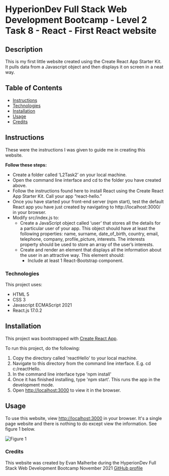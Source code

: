 # HyperionDev Full Stack Web Development Bootcamp - Level 2 Task 8 - React - First React website

## Description
This is my first little website created using the Create React App Starter Kit. It pulls data from a Javascript object and then displays it on screen in a neat way. 

## Table of Contents
* [Instructions](#instructions)
* [Technologies](#technologies)
* [Installation](#installation)
* [Usage](#usage)
* [Credits](#credits) 

## Instructions
These were the instructions I was given to guide me in creating this website. 

**Follow these steps:**
* Create a folder called ‘L2Task2’ on your local machine.
* Open the command line interface and cd to the folder you have created above.
* Follow the instructions found here to install React using the Create React App Starter Kit. Call your app “react-hello.”
* Once you have started your front-end server (npm start), test the default React app you have just created by navigating to http://localhost:3000/ in your browser.
* Modify src/index.js to:
    * Create a JavaScript object called ‘user’ that stores all the details for a particular user of your app. This object should have at least the following properties: name, surname, date_of_birth, country, email, telephone, company, profile_picture, interests. The interests property should be used to store an array of the user’s interests.
    * Create and render an element that displays all the information about the user in an attractive way. This element should:
        * Include at least 1 React-Bootstrap component.

### Technologies
This project uses:
* HTML 5 
* CSS 3
* Javascript ECMAScript 2021
* React.js 17.0.2

## Installation
This project was bootstrapped with [Create React App](https://github.com/facebook/create-react-app).

To run this project, do the following:
1. Copy the directory called 'reactHello' to your local machine.
2. Navigate to this directory from the command line interface. E.g. cd c:/reactHello.
3. In the command line interface type 'npm install'
4. Once it has finished installing, type 'npm start'. This runs the app in the development mode.
5. Open [http://localhost:3000](http://localhost:3000) to view it in the browser.

## Usage
To use this website, view [http://localhost:3000](http://localhost:3000) in your browser. It's a single page website and there is nothing to do except view the information. See figure 1 below.

![Figure 1](screenshot1.png)

### Credits
This website was created by Evan Malherbe during the HyperionDev Full Stack Web Development Bootcamp November 2021 [GitHub profile](https://github.com/evanmalherbe) 